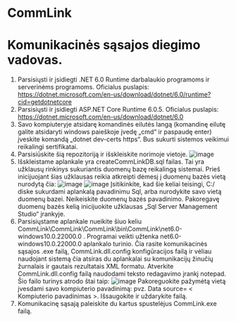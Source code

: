 # CommLink

# Komunikacinės sąsajos diegimo vadovas.
 1. Parsisiųsti ir įsidiegti .NET 6.0 Runtime darbalaukio programoms ir serverinėms programoms. Oficialus puslapis: https://dotnet.microsoft.com/en-us/download/dotnet/6.0/runtime?cid=getdotnetcore
 2. Parsisiųsti ir įsidiegti ASP.NET Core Runtime 6.0.5. Oficialus puslapis: https://dotnet.microsoft.com/en-us/download/dotnet/6.0
 3. Savo kompiuteryje atsidarę komandinės eilutės langą (komandinę eilutę galite atsidaryti windows paieškoje įvedę „cmd“ ir paspaudę enter) įveskite komandą „dotnet dev-certs https“. Bus sukurti sistemos veikimui reikalingi sertifikatai.
 4. Parsisiūskite šią repozitoriją ir išskleiskite norimoje vietoje.
 ![image](https://user-images.githubusercontent.com/50969311/169722720-56ad74e0-3a53-449b-8b59-d432143872da.png)
 5. Išskleistame aplankale yra createCommLinkDB.sql failas. Tai yra užklausų rinkinys sukuriantis duomenų bazę reikalingą sistemai. Prieš inicijuojant šias užklausas reikia atkreipti dėmesį į duomenų bazės vietą nurodytą čia: 
 ![image](https://user-images.githubusercontent.com/50969311/169723039-7d8b714e-c3d4-42b3-b438-11a3059ac381.png)
 ![image](https://user-images.githubusercontent.com/50969311/169723071-6fe96c5d-d60b-4238-ab56-9f3f768417e9.png)
  Įsitikinkite, kad šie keliai teisingi, C:/ diske sukurdami aplankalą pavadinimu Sql, arba nurodykite savo vietą duomenų bazei. Neikeiskite duomenų bazės pavadinimo. Pakoregavę duomenų bazės kelią inicijuokite užklausas „Sql Server Management Studio“ įrankyje.
 6. Parsisiųstame aplankale nueikite šiuo keliu CommLink\CommLink\CommLink\bin\CommLink\net6.0-windows10.0.22000.0 . Programai veikti užtenka net6.0-windows10.0.22000.0 aplankalo turinio. Čia rasite komunikacinės sąsajos .exe failą, CommLink.dll.config konfigūracijos failą ir vėliau naudojant sistemą čia atsiras du aplankalai su komunikacijų žinučių žurnalais ir gautais rezultatais XML formatu. Atverkite CommLink.dll.config failą naudodami teksto redagavimo įrankį notepad. Šio failo turinys atrodo štai taip: 
![image](https://user-images.githubusercontent.com/50969311/169723609-d682d5f6-479c-4b0a-b469-47970de96d42.png)
Pakoreguokite pažymėtą vietą įvesdami savo kompiuterio pavadinimą: pvz. Data source= < Kompiuterio pavadinimas >. Išsaugokite ir uždarykite failą.
 7. Komunikacinę sąsają paleiskite du kartus spustelėjus CommLink.exe failą.
